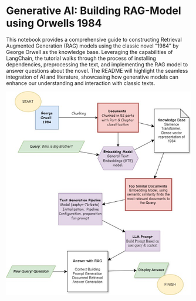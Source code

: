 # Generative AI: Building RAG-Model using Orwells 1984

This notebook provides a comprehensive guide to constructing Retrieval Augmented Generation (RAG) models using the classic novel “1984” by George Orwell as the knowledge base. Leveraging the capabilities of LangChain, the tutorial walks through the process of installing dependencies, preprocessing the text, and implementing the RAG model to answer questions about the novel. The README will highlight the seamless integration of AI and literature, showcasing how generative models can enhance our understanding and interaction with classic texts.

![Political](./1984.jpg)
